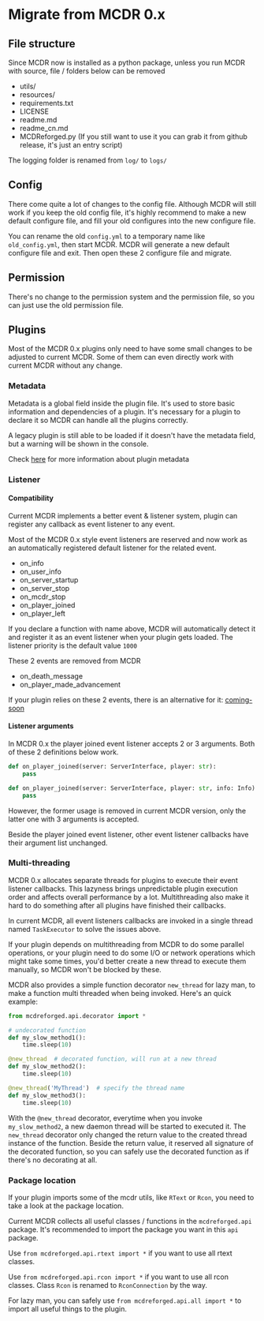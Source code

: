 # Migrate from MCDR 0.x

## File structure

Since MCDR now is installed as a python package, unless you run MCDR with source, file / folders below can be removed

- utils/
- resources/
- requirements.txt
- LICENSE
- readme.md
- readme_cn.md
- MCDReforged.py (If you still want to use it you can grab it from github release, it's just an entry script)

The logging folder is renamed from `log/` to `logs/`

## Config

There come quite a lot of changes to the config file. Although MCDR will still work if you keep the old config file, it's highly recommend to make a new default configure file, and fill your old configures into the new configure file.

You can rename the old `config.yml` to a temporary name like `old_config.yml`, then start MCDR. MCDR will generate a new default configure file and exit. Then open these 2 configure file and migrate.

## Permission

There's no change to the permission system and the permission file, so you can just use the old permission file.

## Plugins

Most of the MCDR 0.x plugins only need to have some small changes to be adjusted to current MCDR. Some of them can even directly work with current MCDR without any change.

### Metadata

Metadata is a global field inside the plugin file. It's used to store basic information and dependencies of a plugin. It's necessary for a plugin to declare it so MCDR can handle all the plugins correctly.

A legacy plugin is still able to be loaded if it doesn't have the metadata field, but a warning will be shown in the console.

Check [here]() for more information about plugin metadata

### Listener

#### Compatibility

Current MCDR implements a better event & listener system, plugin can register any callback as event listener to any event. 

Most of the MCDR 0.x style event listeners are reserved and now work as an automatically registered default listener for the related event.

- on_info
- on_user_info
- on_server_startup
- on_server_stop
- on_mcdr_stop
- on_player_joined
- on_player_left

If you declare a function with name above, MCDR will automatically detect it and register it as an event listener when your plugin gets loaded. The listener priority is the default value `1000`

These 2 events are removed from MCDR

- on_death_message
- on_player_made_advancement

If your plugin relies on these 2 events, there is an alternative for it: [coming-soon]()

#### Listener arguments

In MCDR 0.x the player joined event listener accepts 2 or 3 arguments. Both of these 2 definitions below work.

```python
def on_player_joined(server: ServerInterface, player: str):
    pass
```

```python
def on_player_joined(server: ServerInterface, player: str, info: Info):
    pass
```

However, the former usage is removed in current MCDR version, only the latter one with 3 arguments is accepted.

Beside the player joined event listener, other event listener callbacks have their argument list unchanged.

### Multi-threading

MCDR 0.x allocates separate threads for plugins to execute their event listener callbacks. This lazyness brings unpredictable plugin execution order and affects overall performance by a lot. Multithreading also make it hard to do something after all plugins have finished their callbacks.

In current MCDR, all event listeners callbacks are invoked in a single thread named `TaskExecutor` to solve the issues above.

If your plugin depends on multithreading from MCDR to do some parallel operations, or your plugin need to do some I/O or network operations which might take some times, you'd better create a new thread to execute them manually, so MCDR won't be blocked by these.

MCDR also provides a simple function decorator `new_thread` for lazy man, to make a function multi threaded when being invoked. Here's an quick example:

```python
from mcdreforged.api.decorator import *

# undecorated function
def my_slow_method1():
    time.sleep(10)

@new_thread  # decorated function, will run at a new thread
def my_slow_method2():
    time.sleep(10)

@new_thread('MyThread')  # specify the thread name
def my_slow_method3():
    time.sleep(10)
```

With the `@new_thread` decorator, everytime when you invoke `my_slow_method2`, a new daemon thread will be started to executed it. The `new_thread` decorator only changed the return value to the created thread instance of the function. Beside the return value, it reserved all signature of the decorated function, so you can safely use the decorated function as if there's no decorating at all.

### Package location

If your plugin imports some of the mcdr utils, like `RText` or `Rcon`, you need to take a look at the package location.

Current MCDR collects all useful classes / functions in the `mcdreforged.api` package. It's recommended to import the package you want in this `api` package.

Use `from mcdreforged.api.rtext import *` if you want to use all rtext classes.

Use `from mcdreforged.api.rcon import *` if you want to use all rcon classes. Class `Rcon` is renamed to `RconConnection` by the way.

For lazy man, you can safely use `from mcdreforged.api.all import *` to import all useful things to the plugin.
